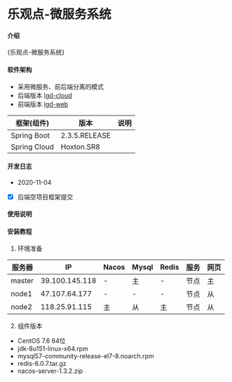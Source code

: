 # 乐观点-微服务系统

#### 介绍
{乐观点-微服务系统}

#### 软件架构
* 采用微服务、前后端分离的模式
* 后端版本 [lgd-cloud](https://gitee.com/itptn/lgd-cloud.git)
* 前端版本 [lgd-web](https://gitee.com/itptn/lgd-web.git)

框架(组件) | 版本 | 说明
---|---|---
Spring Boot | 2.3.5.RELEASE |
Spring Cloud | Hoxton.SR8 |

#### 开发日志
- 2020-11-04
- [x] 后端空项目框架提交

#### 使用说明

#### 安装教程

1. 环境准备

服务器 | IP | Nacos | Mysql | Redis | 服务 | 网页
---|---|---|---|---|---|---
master | 39.100.145.118 | - | 主 | - | 节点 | 主
node1 | 47.107.64.177 | - | - | - | 节点 | 从
node2 | 118.25.91.115 | 主 | 从 | 主 | 节点 | 从

2. 组件版本
- CentOS 7.6 64位
- jdk-8u151-linux-x64.rpm
- mysql57-community-release-el7-8.noarch.rpm
- redis-6.0.7.tar.gz
- nacos-server-1.3.2.zip